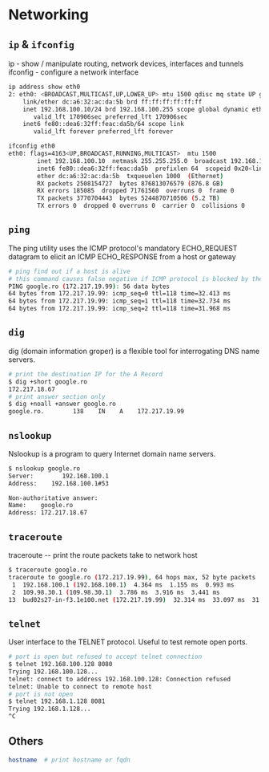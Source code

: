 # Networking

## `ip` & `ifconfig`

ip - show / manipulate routing, network devices, interfaces and tunnels
ifconfig - configure a network interface

```bash
ip address show eth0 
2: eth0: <BROADCAST,MULTICAST,UP,LOWER_UP> mtu 1500 qdisc mq state UP group default qlen 1000
    link/ether dc:a6:32:ac:da:5b brd ff:ff:ff:ff:ff:ff
    inet 192.168.100.10/24 brd 192.168.100.255 scope global dynamic eth0
       valid_lft 170906sec preferred_lft 170906sec
    inet6 fe80::dea6:32ff:feac:da5b/64 scope link 
       valid_lft forever preferred_lft forever

ifconfig eth0
eth0: flags=4163<UP,BROADCAST,RUNNING,MULTICAST>  mtu 1500
        inet 192.168.100.10  netmask 255.255.255.0  broadcast 192.168.100.255
        inet6 fe80::dea6:32ff:feac:da5b  prefixlen 64  scopeid 0x20<link>
        ether dc:a6:32:ac:da:5b  txqueuelen 1000  (Ethernet)
        RX packets 2508154727  bytes 876813076579 (876.8 GB)
        RX errors 185085  dropped 71761560  overruns 0  frame 0
        TX packets 3770704443  bytes 5244870710506 (5.2 TB)
        TX errors 0  dropped 0 overruns 0  carrier 0  collisions 0
```

## `ping`

The ping utility uses the ICMP protocol's mandatory ECHO\_REQUEST datagram to elicit an ICMP ECHO\_RESPONSE from a host or gateway

```bash
# ping find out if a host is alive
# this command causes false negative if ICMP protocol is blocked by the host
PING google.ro (172.217.19.99): 56 data bytes
64 bytes from 172.217.19.99: icmp_seq=0 ttl=118 time=32.413 ms
64 bytes from 172.217.19.99: icmp_seq=1 ttl=118 time=32.734 ms
64 bytes from 172.217.19.99: icmp_seq=2 ttl=118 time=31.968 ms
```

## `dig`

dig \(domain information groper\) is a flexible tool for interrogating DNS name servers.

```bash
# print the destination IP for the A Record
$ dig +short google.ro 
172.217.18.67
# print answer section only
$ dig +noall +answer google.ro
google.ro.        138    IN    A    172.217.19.99
```

## `nslookup`

Nslookup is a program to query Internet domain name servers.

```bash
$ nslookup google.ro 
Server:        192.168.100.1
Address:    192.168.100.1#53

Non-authoritative answer:
Name:    google.ro
Address: 172.217.18.67
```

## `traceroute`

traceroute -- print the route packets take to network host

```bash
$ traceroute google.ro 
traceroute to google.ro (172.217.19.99), 64 hops max, 52 byte packets
 1  192.168.100.1 (192.168.100.1)  4.364 ms  1.155 ms  0.993 ms
 2  109.98.30.1 (109.98.30.1)  3.786 ms  3.916 ms  3.441 ms
13  bud02s27-in-f3.1e100.net (172.217.19.99)  32.314 ms  33.097 ms  31.379 ms
```

## `telnet`

User interface to the TELNET protocol. Useful to test remote open ports.

```bash
# port is open but refused to accept telnet connection
$ telnet 192.168.100.128 8080     
Trying 192.168.100.128...
telnet: connect to address 192.168.100.128: Connection refused
telnet: Unable to connect to remote host
# port is not open
$ telnet 192.168.1.128 8081
Trying 192.168.1.128...
^C
```

## Others

```bash
hostname  # print hostname or fqdn

```